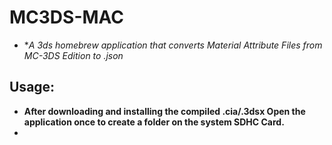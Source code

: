 # MC3DS-MAC
- **A 3ds homebrew application that converts Material Attribute Files from MC-3DS Edition to *.json**

## Usage:
- **After downloading and installing the compiled .cia/.3dsx Open the application once to create a folder on the system SDHC Card.**
- 
